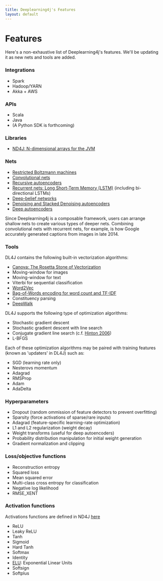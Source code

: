 ```yaml
---
title: Deeplearning4j's Features
layout: default
---
```


# Features

Here's a non-exhaustive list of Deeplearning4j's features. We'll be updating it as new nets and tools are added. 

### Integrations

* Spark
* Hadoop/YARN
* Akka + AWS

### APIs

* Scala
* Java 
* (A Python SDK is forthcoming)

### Libraries

* [ND4J: N-dimensional arrays for the JVM](http://nd4j.org)

### Nets

* [Restricted Boltzmann machines](../restrictedboltzmannmachine.html)
* [Convolutional nets](../convolutionalnets.html)
* [Recursive autoencoders](https://github.com/deeplearning4j/deeplearning4j/blob/master/deeplearning4j-core/src/test/java/org/deeplearning4j/models/featuredetectors/autoencoder/recursive/RecursiveAutoEncoderTest.java)
* [Recurrent nets: Long Short-Term Memory (LSTM)](https://github.com/deeplearning4j/deeplearning4j/blob/master/deeplearning4j-core/src/test/java/org/deeplearning4j/models/classifiers/lstm/LSTMTest.java) (including bi-directional LSTMs)
* [Deep-belief networks](../deepbeliefnetwork.html)
* [Denoising and Stacked Denoising autoencoders](../denoisingautoencoder.html)
* [Deep autoencoders](../deepautoencoder.html)

Since Deeplearning4j is a composable framework, users can arrange shallow nets to create various types of deeper nets. Combining convolutional nets with recurrent nets, for example, is how Google accurately generated captions from images in late 2014.

### Tools

DL4J contains the following built-in vectorization algorithms:

* [Canova: The Rosetta Stone of Vectorization](https://github.com/deeplearning4j/Canova)
* Moving-window for images
* Moving-window for text 
* Viterbi for sequential classification
* [Word2Vec](../word2vec.html)
* [Bag-of-Words encoding for word count and TF-IDF](../bagofwords-tf-idf.html)
* Constituency parsing
* [DeepWalk](http://arxiv.org/abs/1403.6652)

DL4J supports the following type of optimization algorithms:

* Stochastic gradient descent
* Stochastic gradient descent with line search
* Conjugate gradient line search (c.f. [Hinton 2006](http://www.cs.toronto.edu/~hinton/science.pdf))
* L-BFGS

Each of these optimization algorithms may be paired with training features (known as 'updaters' in DL4J) such as:

* SGD (learning rate only)
* Nesterovs momentum
* Adagrad
* RMSProp
* Adam
* AdaDelta

### Hyperparameters

* Dropout (random ommission of feature detectors to prevent overfitting)
* Sparsity (force activations of sparse/rare inputs)
* Adagrad (feature-specific learning-rate optimization)
* L1 and L2 regularization (weight decay)
* Weight transforms (useful for deep autoencoders)
* Probability distribution manipulation for initial weight generation
* Gradient normalization and clipping

### Loss/objective functions

* Reconstruction entropy
* Squared loss
* Mean squared error
* Multi-class cross entropy for classification
* Negative log likelihood
* RMSE_XENT

### Activation functions 

Activations functions are defined in ND4J [here](https://github.com/deeplearning4j/nd4j/tree/master/nd4j-api/src/main/java/org/nd4j/linalg/api/ops/impl/transforms)

* ReLU
* Leaky ReLU
* Tanh
* Sigmoid
* Hard Tanh
* Softmax
* Identity
* [ELU](http://arxiv.org/abs/1511.07289): Exponential Linear Units
* Softsign
* Softplus
